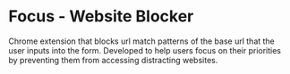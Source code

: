 # Focus - Website Blocker

Chrome extension that blocks url match patterns of the base url that the user inputs into the form. Developed to help users focus on their
priorities by preventing them from accessing distracting websites.
